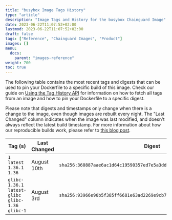 ```yaml
---
title: "busybox Image Tags History"
type: "article"
description: "Image Tags and History for the busybox Chainguard Image"
date: 2023-06-22T11:07:52+02:00
lastmod: 2023-06-22T11:07:52+02:00
draft: false
tags: ["Reference", "Chainguard Images", "Product"]
images: []
menu:
  docs:
    parent: "images-reference"
weight: 700
toc: true
---
```


The following table contains the most recent tags and digests that can be used to pin your Dockerfile to a specific build of this image. Check our guide on [Using the Tag History API](/chainguard/chainguard-images/using-the-tag-history-api/) for information on how to fetch all tags from an image and how to pin your Dockerfile to a specific digest.

Please note that digests and timestamps only change when there is a change to the image, even though images are rebuilt every night. The "Last Changed" column indicates when the image was last modified, and doesn't always reflect the latest build timestamp. For more information about how our reproducible builds work, please refer to [this blog post](https://www.chainguard.dev/unchained/reproducing-chainguards-reproducible-image-builds).

| Tag (s)                                               | Last Changed | Digest                                                                    |
|-------------------------------------------------------|--------------|---------------------------------------------------------------------------|
|  `1` `latest` `1.36.1` `1.36`                         | August 10th  | `sha256:360887aae6ac1d64c19590357ed7e5a3ddb2ca978ed4d2813307e371f5240365` |
|  `glibc-1.36.1` `latest-glibc` `glibc-1.36` `glibc-1` | August 3rd   | `sha256:93966e90b5f385ff6681e63ad2269e9cb7550dacd9789867f83c4a17a48c762f` |
